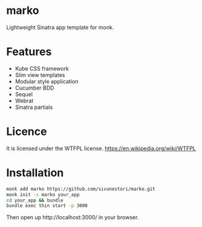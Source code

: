 marko
=====

Lightweight Sinatra app template for monk. 

Features
========

- Kube CSS framework
- Slim view templates
- Modular style application
- Cucumber BDD
- Sequel
- Webrat
- Sinatra partials

Licence
=======

It is licensed under the WTFPL license.
https://en.wikipedia.org/wiki/WTFPL

Installation
============
```sh
monk add marko https://github.com/sivunestori/marko.git
monk init -s marko your_app
cd your_app && bundle
bundle exec thin start -p 3000
```
Then open up http://localhost:3000/ in your browser.
